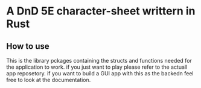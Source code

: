 # A DnD 5E character-sheet writtern in Rust


## How to use
This is the library pckages containing the structs and functions needed for the application to work. 
if you just want to play please refer to the actuall app reposetory.
if you want to build a GUI app with this as the backedn feel free to look at the documentation.
